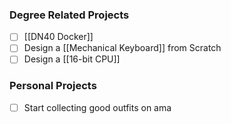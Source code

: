 ### Degree Related Projects
- [ ] [[DN40 Docker]]
- [ ] Design a [[Mechanical Keyboard]] from Scratch 
- [ ] Design a [[16-bit CPU]]

### Personal Projects
- [ ] Start collecting good outfits on ama